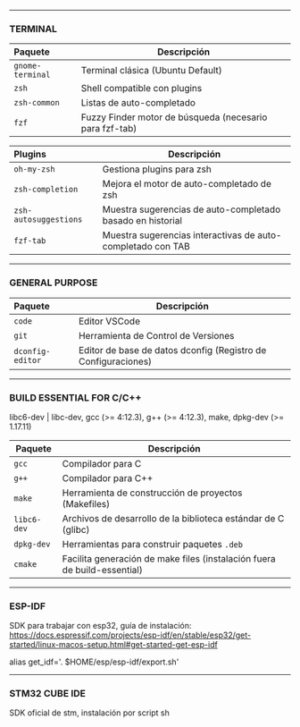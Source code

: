 
---
### TERMINAL 

| Paquete          | Descripción                                             |
| :--------------- | ------------------------------------------------------- |
| `gnome-terminal` | Terminal clásica (Ubuntu Default)                       |
| `zsh`            | Shell compatible con plugins                            |
| `zsh-common`     | Listas de auto-completado                               |
| `fzf`            | Fuzzy Finder motor de búsqueda (necesario para fzf-tab) |

| Plugins               | Descripción                                                 |
| :-------------------- | ----------------------------------------------------------- |
| `oh-my-zsh`           | Gestiona plugins para zsh                                   |
| `zsh-completion`      | Mejora el motor de auto-completado de zsh                   |
| `zsh-autosuggestions` | Muestra sugerencias de auto-completado basado en historial  |
| `fzf-tab`             | Muestra sugerencias interactivas de auto-completado con TAB |

---
### GENERAL PURPOSE

| Paquete          | Descripción                                                   |
| :--------------- | ------------------------------------------------------------- |
| `code`           | Editor VSCode                                                 |
| `git`            | Herramienta de Control de Versiones                           |
| `dconfig-editor` | Editor de base de datos dconfig (Registro de Configuraciones) |

---
### BUILD ESSENTIAL FOR C/C++
libc6-dev | libc-dev, gcc (>= 4:12.3), g++ (>= 4:12.3), make, dpkg-dev (>= 1.17.11)

| Paquete     | Descripción                                                              |
| ----------- | ------------------------------------------------------------------------ |
| `gcc`       | Compilador para C                                                        |
| `g++`       | Compilador para C++                                                      |
| `make`      | Herramienta de construcción de proyectos (Makefiles)                     |
| `libc6-dev` | Archivos de desarrollo de la biblioteca estándar de C (glibc)            |
| `dpkg-dev`  | Herramientas para construir paquetes `.deb`                              |
| `cmake`     | Facilita generación de make files (instalación fuera de build-essential) |

---
### ESP-IDF
SDK para trabajar con esp32, guía de instalación:
https://docs.espressif.com/projects/esp-idf/en/stable/esp32/get-started/linux-macos-setup.html#get-started-get-esp-idf

alias get_idf='. $HOME/esp/esp-idf/export.sh'

---
### STM32 CUBE IDE
SDK oficial de stm, instalación por script sh